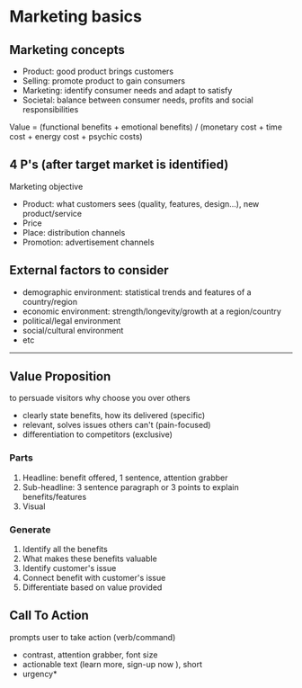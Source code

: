 # Marketing basics

## Marketing concepts

* Product: good product brings customers
* Selling: promote product to gain consumers
* Marketing: identify consumer needs and adapt to satisfy
* Societal: balance between consumer needs, profits and social responsibilities

Value = (functional benefits + emotional benefits) / (monetary cost + time cost + energy cost + psychic costs)

## 4 P's (after target market is identified)

Marketing objective

* Product: what customers sees (quality, features, design...), new product/service
* Price
* Place: distribution channels
* Promotion: advertisement channels

## External factors to consider

* demographic environment: statistical trends and features of a country/region
* economic environment: strength/longevity/growth at a region/country
* political/legal environment
* social/cultural environment
* etc

---

## Value Proposition

to persuade visitors why choose you over others

* clearly state benefits, how its delivered (specific)
* relevant, solves issues others can't (pain-focused)
* differentiation to competitors (exclusive)

### Parts

1. Headline: benefit offered, 1 sentence, attention grabber
1. Sub-headline: 3 sentence paragraph or 3 points to explain benefits/features
1. Visual

### Generate

1. Identify all the benefits
1. What makes these benefits valuable
1. Identify customer's issue
1. Connect benefit with customer's issue
1. Differentiate based on value provided

## Call To Action

prompts user to take action (verb/command)

* contrast, attention grabber, font size
* actionable text (learn more, sign-up now ), short
* urgency*
